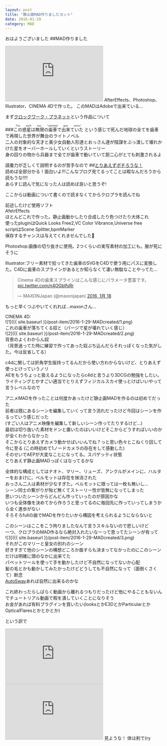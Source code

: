 ```yaml
---
layout: post
title: "静止画MAD作りましたヨット"
date: 2016-01-29
category: MAD
---
```


おはようございました
##MAD作りました  
<iframe width="312" height="176" src="http://ext.nicovideo.jp/thumb/sm28100135" scrolling="no" style="border:solid 1px #CCC;" frameborder="0"><a href="http://www.nicovideo.jp/watch/sm28100135">【ニコニコ動画】【静止画MAD】 時計仕掛けの惑星 【クロックワーク・プラネット】</a></iframe>  
AfterEffects、Photoshop、Illustrator、CINEMA 4Dで作った。  
このMADはAdobeで出来ている...

まず[クロックワーク・プラネット](http://lanove.kodansha.co.jp/official/clopla/)という作品について  
<br>
###<ruby>この惑星は無限の歯車で出来ていた<rp>（</rp><rt>This earth was "unlimited gear works"</rt><rp>）</rp></ruby>
という感じで死んだ地球の全てを歯車で再現した世界が舞台のライトノベル  
二人の対象的な天才と美少女自動人形達とおっさん達が陰謀をぶっ潰して壊れかけた星をオーバーホールしていくというストーリー  
身の回りの物から兵器まで全てが歯車で動いていて厨二心がとても刺激されるよ  

語彙力が乏しくて説明するのが苦手なので
##[とりあえずポチろうな！](http://www.amazon.co.jp/dp/4063752933/ref=cm_sw_r_tw_dp_L10Qwb1Q0KFE7)  
読めば全部分かる！面白いよ!!!こんなブログ見てるってことは暇なんだろうから読もうな!!!!  
あらすじ読んで気になった人は読めば良いと思うぞ!




ここからは動画について書くので読まなくてからクロプラを読んでね  

前述したけど使用ソフト  
AfetrEffects    
ほとんどこれで作った。静止画動かしたり合成したり色つけたり大体これ  
使ったpluginはQuick Looks Free2,VC Color Vibrance,Universe free    
scriptはScene Splitter,bpmMarker   
保存するチャンスは与えてくれませんでした💢
  

Photoshop:画像の切り抜きに使用。2つくらいの実写素材の加工にも。腕が死にそうに  

Illustrator:フリー素材で拾ってきた歯車のSVGをC4Dで使う用にパスに変換した。C4Dに歯車のスプラインがあるとか知らなくて凄い無駄なことやってた...  
<blockquote class="twitter-tweet" lang="ja"><p lang="ja" dir="ltr">Cinema 4Dの歯車スプラインはこんな感じにパラメータ豊富です。 <a href="https://t.co/n4OGblfsRr">pic.twitter.com/n4OGblfsRr</a></p>&mdash; MAXONJapan (@maxonjapan) <a href="https://twitter.com/maxonjapan/status/688945028480172033">2016, 1月 18</a></blockquote>
<script async src="//platform.twitter.com/widgets.js" charset="utf-8"></script>  
もっと早くつぶやいてくれれば...maxonさん...   

CINEMA 4D:  
![1]({{ site.baseurl }}/post-item/2016-1-29-MADcreated/1.png)  
これの歯車が落ちてくる奴と（パージで星が壊れていく感じ）  
![2]({{ site.baseurl }}/post-item/2016-1-29-MADcreated/2.png)  
背景のよくわからん奴  
（背景迷ってた時に練習で作ってあった奴ぶち込んだらそれっぽくなった気がした。今は反省してる）    

c4dに関しては折角学生版持ってるんだから使い方わからないけど、とりあえず使っとけっていうノリ  
AEをもうちょっと扱えるようになったらc4dと言うより3DCGの勉強をしたい。ライティングとかすごい適当でとりえずフィジカルスカイ使っとけばいいやって言うレベルなので 

アニメMADを作ったことは何度かあったけど静止画MADを作るのは初めてだった  
前者は既にあるシーンを編集していくって言う流れだったけど今回はシーンを作るっていう感じだった  
(すごい人はアニメ映像を編集して新しいシーン作ってたりするけど...)  
最初は切り抜いた素材をドンと置いたのはいいけどそこからどうすればいいのかが全くわからなかった  
そこからとりあえずカメラ動かせばいいんでね？っと思い色々とこねくり回して今に至る
(この時初めて1ノードカメラの存在をして感動した)  
そのせいでAEPが大変なことになってる。スパゲッティ状態  
とりあえず静止画MADっぽくはなってるかな  


全体的な構成としてはナオト、マリー、リューズ、アンクルがメインに、ハルターをおまけに、ベルモットは存在を抹消された  
おっさん二人は素材が少なすぎた。ベルモットに限っては一枚も無いし...  
シーン同士の繋がりが殆ど無くてストーリー性が皆無になってしまった  
思いついたシーンからどんどん作っていったのが原因かな  
いつも全体像を決めてから作ろうと思ってるのに毎回先に作っていってしまうから全く進歩がない  
そろそろfullの曲でMADを作りたいから構図を考えられるようにならないと

このシーンはここをこう拘りましたなんて言うスキルないので悲しいけど  
一つ、クロプラのMAD作るなら絶対入れたいなーって思ってたシーンが有って  
![3]({{ site.baseurl }}/post-item/2016-1-29-MADcreated/3.png)  
それがこのマリーと皇女の別れのシーン  
好きすぎて他のシーンの構想どころか曲すらも決まってなかったのにこのシーンだけは明確に頭のなかに出来てた  
パペットツールを使って手を動かしたけど不自然になってないか心配  
髪の毛とかも動かしてみたかったけどどうしても不自然になって（面倒くさくて）断念  
[AutoSway](http://www.flashbackj.com/aescripts/autosway/)あれば自然に出来るのかな  

これ終わったらしばらく動画から離れるつもりだったけど他にやることもないんでチュートリアル動画で暇を潰していくことになりそう  
お金があれば有料プラグインを買いたい(looksとかE3DとかParticularとかOpticalFlaresとかとかとか)  

という訳で  
<iframe width="312" height="176" src="http://live.nicovideo.jp/embed/lv249585925" scrolling="no" style="border:solid 1px #d0d0d0; background-color: #f6f6f6;" frameborder="0"><a href="http://live.nicovideo.jp/watch/lv249585925">ニコニコアニメスペシャル「Fate/stay night [Unlimited Blade Works]」#00 - #12一挙放送</a></iframe><iframe width="312" height="176" src="http://live.nicovideo.jp/embed/lv249586527" scrolling="no" style="border:solid 1px #d0d0d0; background-color: #f6f6f6;" frameborder="0"><a href="http://live.nicovideo.jp/watch/lv249586527">ニコニコアニメスペシャル「Fate/stay night [Unlimited Blade Works]」#13 - #25一挙放送</a></iframe>  
見ような！  
体は剣で(ry



